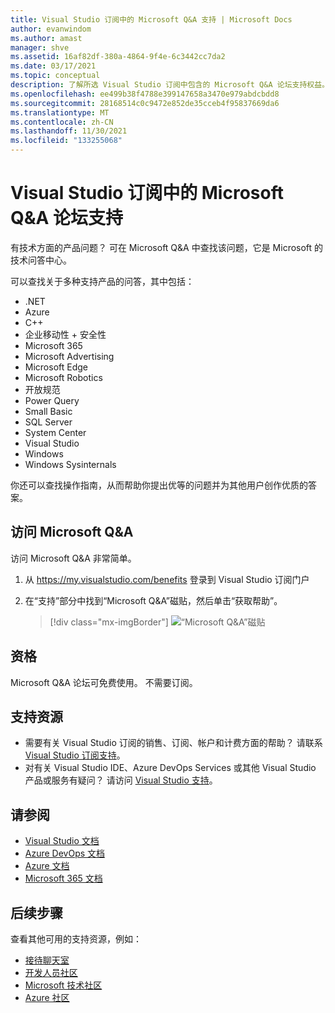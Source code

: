 ```yaml
---
title: Visual Studio 订阅中的 Microsoft Q&A 支持 | Microsoft Docs
author: evanwindom
ms.author: amast
manager: shve
ms.assetid: 16af82df-380a-4864-9f4e-6c3442cc7da2
ms.date: 03/17/2021
ms.topic: conceptual
description: 了解所选 Visual Studio 订阅中包含的 Microsoft Q&A 论坛支持权益。
ms.openlocfilehash: ee499b38f4788e399147658a3470e979abdcbdd8
ms.sourcegitcommit: 28168514c0c9472e852de35cceb4f95837669da6
ms.translationtype: MT
ms.contentlocale: zh-CN
ms.lasthandoff: 11/30/2021
ms.locfileid: "133255068"
---
```

# <a name="microsoft-qa-forum-support-in-visual-studio-subscriptions"></a>Visual Studio 订阅中的 Microsoft Q&A 论坛支持
有技术方面的产品问题？ 可在 Microsoft Q&A 中查找该问题，它是 Microsoft 的技术问答中心。

可以查找关于多种支持产品的问答，其中包括：
- .NET
- Azure
- C++
- 企业移动性 + 安全性
- Microsoft 365
- Microsoft Advertising
- Microsoft Edge
- Microsoft Robotics
- 开放规范
- Power Query 
- Small Basic
- SQL Server
- System Center
- Visual Studio
- Windows 
- Windows Sysinternals

你还可以查找操作指南，从而帮助你提出优等的问题并为其他用户创作优质的答案。 

## <a name="access-microsoft-qa"></a>访问 Microsoft Q&A
访问 Microsoft Q&A 非常简单。 
1. 从 <https://my.visualstudio.com/benefits> 登录到 Visual Studio 订阅门户
0. 在“支持”部分中找到“Microsoft Q&A”磁贴，然后单击“获取帮助”。

   > [!div class="mx-imgBorder"]
   > ![“Microsoft Q&A”磁贴](_img/vs-microsoft-qa/vs-microsoft-qa-tile.png "单击“获取帮助”，可连接到 Microsoft Q&A 论坛")

## <a name="eligibility"></a>资格
Microsoft Q&A 论坛可免费使用。  不需要订阅。 

## <a name="support-resources"></a>支持资源
- 需要有关 Visual Studio 订阅的销售、订阅、帐户和计费方面的帮助？  请联系 [Visual Studio 订阅支持](https://my.visualstudio.com/gethelp)。
- 对有关 Visual Studio IDE、Azure DevOps Services 或其他 Visual Studio 产品或服务有疑问？  请访问 [Visual Studio 支持](https://visualstudio.microsoft.com/support/)。

## <a name="see-also"></a>请参阅
- [Visual Studio 文档](/visualstudio/)
- [Azure DevOps 文档](/azure/devops/)
- [Azure 文档](/azure/)
- [Microsoft 365 文档](/microsoft-365/)

## <a name="next-steps"></a>后续步骤
查看其他可用的支持资源，例如：
- [接待聊天室](vs-concierge-chat.md)
- [开发人员社区](vs-developer-community.md)
- [Microsoft 技术社区](vs-microsoft-tech-community.md)
- [Azure 社区](vs-azure-community.md)